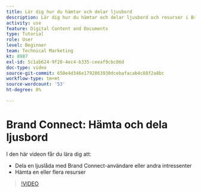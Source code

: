 ```yaml
---
title: Lär dig hur du hämtar och delar ljusbord
description: Lär dig hur du hämtar och delar ljusbord och resurser i Brand Connect i [!UICONTROL Workfront DAM].
activity: use
feature: Digital Content and Documents
type: Tutorial
role: User
level: Beginner
team: Technical Marketing
kt: 8987
exl-id: 5c1ab624-9f20-4ec4-b335-ceeaf9cbc86d
doc-type: video
source-git-commit: 650e4d346e1792863930dcebafacab4c88f2a8bc
workflow-type: tm+mt
source-wordcount: '53'
ht-degree: 0%

---
```


# Brand Connect: Hämta och dela ljusbord

I den här videon får du lära dig att:

* Dela en ljuslåda med Brand Connect-användare eller andra intressenter
* Hämta en eller flera resurser

>[!VIDEO](https://video.tv.adobe.com/v/335249/?quality=12&learn=on)
